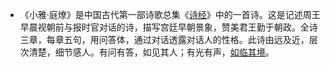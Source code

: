 - 《小雅·庭燎》是中国古代第一部诗歌总集《[诗经](https://baike.baidu.com/item/%E8%AF%97%E7%BB%8F)》中的一首诗。这是记述周王早晨视朝前与报时官对话的诗，描写宫廷早朝景象，赞美君王勤于朝政。全诗三章，每章五句，用问答体，通过对话透露对话人的性格。此诗由远及近，层次清楚，细节感人。有问有答，如见其人；有光有声，[如临其境](https://baike.baidu.com/item/%E5%A6%82%E4%B8%B4%E5%85%B6%E5%A2%83/53572117)。